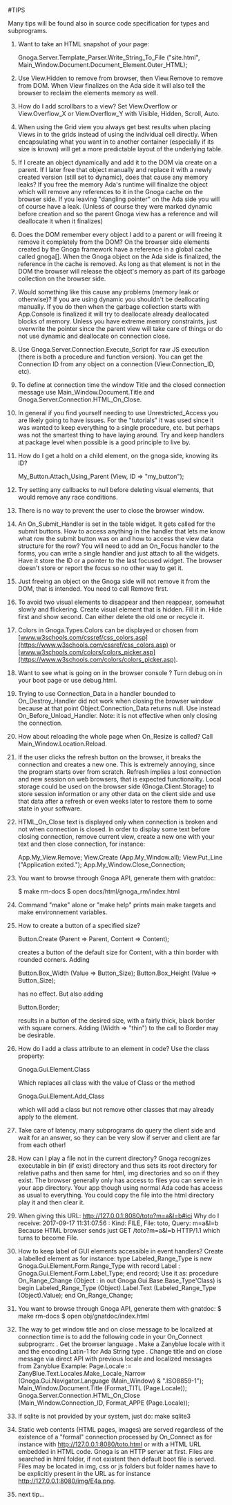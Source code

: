 #TIPS

Many tips will be found also in source code specification for types and subprograms.

1. Want to take an HTML snapshot of your page:

    Gnoga.Server.Template_Parser.Write_String_To_File
    ("site.html", Main_Window.Document.Document_Element.Outer_HTML);

1. Use View.Hidden to remove from browser, then View.Remove to remove from DOM. When View finalizes on the Ada side it will also tell the browser to reclaim the elements memory as well.

1. How do I add scrollbars to a view?
Set View.Overflow or View.Overflow\_X or View.Overflow\_Y with Visible, Hidden, Scroll, Auto.

1. When using the Grid view you always get best results when placing Views in to the grids instead of using the individual cell directly. When encapsulating what you want in to another container (especially if its size is known) will get a more predictable layout of the underlying table.

1.  If I create an object dynamically and add it to the DOM via create on a parent. If I later free that object manually and replace it with a newly created version (still set to dynamic), does that cause any memory leaks?
If you free the memory Ada's runtime will finalize the object which will remove any references to it in the Gnoga cache on the browser side. If you leaving "dangling pointer" on the Ada side you will of course have a leak. (Unless of course they were marked dynamic before creation and so the parent Gnoga view has a reference and will deallocate it when it finalizes)

1. Does the DOM remember every object I add to a parent or will freeing it remove it completely from the DOM?
On the browser side elements created by the Gnoga framework have a reference in a global cache called gnoga[]. When the Gnoga object on the Ada side is finalized, the reference in the cache is removed. As long as that element is not in the DOM the browser will release the object's memory as part of its garbage collection on the browser side.

1. Would something like this cause any problems (memory leak or otherwise)?
If you are using dynamic you shouldn't be deallocating manually. If you do then when the garbage collection starts with App.Console is finalized it will try to deallocate already deallocated blocks of memory.
Unless you have extreme memory constraints, just overwrite the pointer since the parent view will take care of things or do not use dynamic and deallocate on connection close.

1. Use Gnoga.Server.Connection.Execute\_Script for raw JS execution (there is both a procedure and function version). You can get the Connection ID from any object on a connection (View.Connection\_ID, etc).

1. To define at connection time the window Title and the closed connection message use Main_Window.Document.Title and Gnoga.Server.Connection.HTML\_On\_Close.


1. In general if you find yourself needing to use Unrestricted_Access you are likely going to have issues. For the "tutorials" it was used since it was wanted to keep everything to a single procedure, etc. but perhaps was not the smartest thing to have laying around. Try and keep handlers at package level when possible is a good principle to live by.

1. How do I get a hold on a child element, on the gnoga side, knowing its ID?

    My_Button.Attach_Using_Parent (View, ID => "my_button");

1. Try setting any callbacks to null before deleting visual elements, that would remove any race conditions.

1. There is no way to prevent the user to close the browser window.

1. An On\_Submit\_Handler is set in the table widget. It gets called for the submit buttons. How to access anything in the handler that lets me know what row the submit button was on and how to access the view data structure for the row?
You will need to add an On\_Focus handler to the forms, you can write a single handler and just attach to all the widgets. Have it store the ID or a pointer to the last focused widget. The browser doesn't store or report the focus so no other way to get it.

1. Just freeing an object on the Gnoga side will not remove it from the DOM, that is intended. You need to call Remove first.

1. To avoid two visual elements to disappear and then reappear, somewhat slowly and flickering. Create visual element that is hidden. Fill it in. Hide first and show second. Can either delete the old one or recycle it.

1. Colors in Gnoga.Types.Colors can be displayed or chosen from [www.w3schools.com/cssref/css_colors.asp](https://www.w3schools.com/cssref/css_colors.asp) or [www.w3schools.com/colors/colors_picker.asp](https://www.w3schools.com/colors/colors_picker.asp).

1. Want to see what is going on in the browser console ?
Turn debug on in your boot page <script>var gnoga_debug = true;</script> or use debug.html.

1. Trying to use Connection\_Data in a handler bounded to On\_Destroy\_Handler did not work when closing the browser window because at that point Object.Connection\_Data returns null.
Use instead On\_Before\_Unload\_Handler. Note: it is not effective when only closing the connection.

1. How about reloading the whole page when On\_Resize is called?
Call Main\_Window.Location.Reload.

1. If the user clicks the refresh button on the browser, it breaks the connection and creates a new one. This is extremely annoying, since the program starts over from scratch.
Refresh implies a lost connection and new session on web browsers, that is expected functionality. Local storage could be used on the browser side (Gnoga.Client.Storage) to store session information or any other data on the client side and use that data after a refresh or even weeks later to restore them to some state in your software.

1. HTML\_On\_Close text is displayed only when connection is broken and not when connection is closed. In order to display some text before closing connection, remove current view, create a new one with your text and then close connection, for instance:

    App.My_View.Remove;
    View.Create (App.My_Window.all);
    View.Put_Line ("Application exited.");
    App.My_Window.Close_Connection;

1. You want to browse through Gnoga API, generate them with gnatdoc:

    $ make rm-docs
    $ open docs/html/gnoga_rm/index.html

1. Command "make" alone or "make help" prints main make targets and make environnement variables.

1. How to create a button of a specified size?

    Button.Create (Parent => Parent, Content => Content);

    creates a button of the default size for Content, with a thin border with rounded corners. Adding

    Button.Box_Width  (Value => Button_Size);
    Button.Box_Height (Value => Button_Size);

    has no effect. But also adding

    Button.Border;

    results in a button of the desired size, with a fairly thick, black border with square corners. Adding (Width => "thin") to the call to Border may be desirable.

1. How do I add a class attribute to an element in code? Use the class property:

    Gnoga.Gui.Element.Class

    Which replaces all class with the value of Class or the method

    Gnoga.Gui.Element.Add_Class

    which will add a class but not remove other classes that may already apply to the element.

1. Take care of latency, many subprograms do query the client side and wait for an answer, so they can be very slow if server and client are far from each other!

1. How can I play a file not in the current directory?
Gnoga recognizes executable in bin (if exist) directory and thus sets its root directory for relative paths and then same for html, img directories and so on if they exist. The browser generally only has access to files you can serve  ie in your app directory. Your app though using normal Ada code has access as usual to everything. You could copy the file into the html directory play it and then clear it.

1. When giving this URL: http://127.0.0.1:8080/toto?m=a&l=b#ici
Why do I receive:
    2017-09-17 11:31:07.56 : Kind: FILE, File: toto, Query: m=a&l=b
Because HTML browser sends just
    GET /toto?m=a&l=b HTTP/1.1
which turns to become File.

1. How to keep label of GUI elements accessible in event handlers?
Create a labelled element as for instance:
   type Labeled_Range_Type is new Gnoga.Gui.Element.Form.Range_Type with record
      Label : Gnoga.Gui.Element.Form.Label_Type;
   end record;
Use it as:
      procedure On_Range_Change (Object : in out Gnoga.Gui.Base.Base_Type'Class)
      is
      begin
         Labeled_Range_Type (Object).Label.Text
         (Labeled_Range_Type (Object).Value);
      end On_Range_Change;

1. You want to browse through Gnoga API, generate them with gnatdoc:
    $ make rm-docs
    $ open obj/gnatdoc/index.html

1. The way to get window title and on close message to be localized at connection time is to add the following code in your On_Connect subprogram:
. Get the browser language
. Make a Zanyblue locale with it and the encoding Latin-1 for Ada String type
. Change title and on close message via direct API with previous locale and localized messages from Zanyblue
Example:
    Page.Locale := ZanyBlue.Text.Locales.Make_Locale_Narrow (Gnoga.Gui.Navigator.Language (Main_Window) & ".ISO8859-1");
    Main_Window.Document.Title (Format_TITL (Page.Locale));
    Gnoga.Server.Connection.HTML_On_Close (Main_Window.Connection_ID, Format_APPE (Page.Locale));

1. If sqlite is not provided by your system, just do:
make sqlite3

1. Static web contents (HTML pages, images) are served 
regardless of the existence of a "formal" connection processed by 
On_Connect as for instance with http://127.0.0.1:8080/toto.html or with a HTML URL embedded in HTML code. Gnoga is an HTTP server at first. Files are searched in html folder, if not existent then default boot file is served. Files may be located in img, css or js folders but folder names have to be explicitly present in the URL as for instance http://127.0.0.1:8080/img/E4a.png.

1. next tip...
